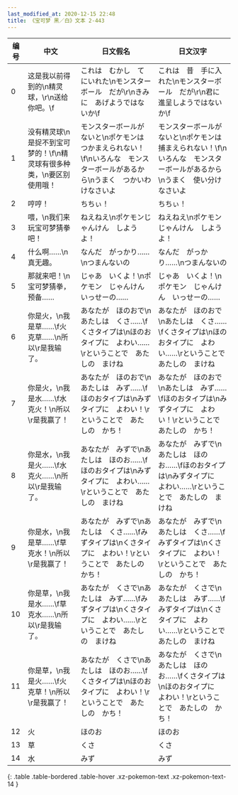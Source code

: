```yaml
---
last_modified_at: 2020-12-15 22:48
title: 《宝可梦 黑／白》文本 2-443
---
```

| 编号 | 中文 | 日文假名 | 日文汉字 |
| ---- | ---- | ---- | --- |
| 0 | 这是我以前得到的\n精灵球，\r\n送给你吧。\f | これは　むかし　てにいれた\nモンスターボール　だが\r\nきみに　あげようではないか\f | これは　昔　手に入れた\nモンスターボール　だが\r\n君に　進呈しようではないか\f |
| 1 | 没有精灵球\n是捉不到宝可梦的！\f\n精灵球有很多种类，\n要区别使用哦！ | モンスターボールが　ないと\nポケモンは　つかまえられない！\f\nいろんな　モンスターボールがあるから\nうまく　つかいわけなさいよ | モンスターボールが　ないと\nポケモンは　捕まえられない！\f\nいろんな　モンスターボールがあるから\nうまく　使い分けなさいよ |
| 2 | 哼哼！ | ちちぃ！ | ちちぃ！ |
| 3 | 喂，\n我们来玩宝可梦猜拳吧！ | ねえねえ\nポケモンじゃんけん　しようよ！ | ねえねえ\nポケモンじゃんけん　しようよ！ |
| 4 | 什么啊……\n真无趣。 | なんだ　がっかり……\nつまんないの | なんだ　がっかり……\nつまんないの |
| 5 | 那就来吧！\n宝可梦猜拳，预备…… | じゃあ　いくよ！\nポケモン　じゃんけん　いっせーの…… | じゃあ　いくよ！\nポケモン　じゃんけん　いっせーの…… |
| 6 | 你是火，\n我是草……\f火克草……\n所以\r是我输了。 | あなたが　ほのおで\nあたしは　くさ……\fくさタイプは\nほのおタイプに　よわい……\rということで　あたしの　まけね | あなたが　ほのおで\nあたしは　くさ……\fくさタイプは\nほのおタイプに　よわい……\rということで　あたしの　まけね |
| 7 | 你是火，\n我是水……\f水克火！\n所以\r是我赢了！ | あなたが　ほのおで\nあたしは　みず……\fほのおタイプは\nみずタイプに　よわい！\rということで　あたしの　かち！ | あなたが　ほのおで\nあたしは　みず……\fほのおタイプは\nみずタイプに　よわい！\rということで　あたしの　かち！ |
| 8 | 你是水，\n我是火……\f水克火……\n所以\r是我输了。 | あなたが　みずで\nあたしは　ほのお……\fほのおタイプは\nみずタイプに　よわい……\rということで　あたしの　まけね | あなたが　みずで\nあたしは　ほのお……\fほのおタイプは\nみずタイプに　よわい……\rということで　あたしの　まけね |
| 9 | 你是水，\n我是草……\f草克水！\n所以\r是我赢了！ | あなたが　みずで\nあたしは　くさ……\fみずタイプは\nくさタイプに　よわい！\rということで　あたしの　かち！ | あなたが　みずで\nあたしは　くさ……\fみずタイプは\nくさタイプに　よわい！\rということで　あたしの　かち！ |
| 10 | 你是草，\n我是水……\f草克水……\n所以\r是我输了。 | あなたが　くさで\nあたしは　みず……\fみずタイプは\nくさタイプに　よわい……\rということで　あたしの　まけね | あなたが　くさで\nあたしは　みず……\fみずタイプは\nくさタイプに　よわい……\rということで　あたしの　まけね |
| 11 | 你是草，\n我是火……\f火克草！\n所以\r是我赢了！ | あなたが　くさで\nあたしは　ほのお……\fくさタイプは\nほのおタイプに　よわい！\rということで　あたしの　かち！ | あなたが　くさで\nあたしは　ほのお……\fくさタイプは\nほのおタイプに　よわい！\rということで　あたしの　かち！ |
| 12 | 火 | ほのお | ほのお |
| 13 | 草 | くさ | くさ |
| 14 | 水 | みず | みず |
{: .table .table-bordered .table-hover .xz-pokemon-text .xz-pokemon-text-14 }